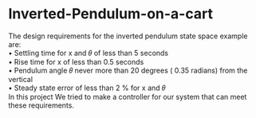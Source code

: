 # Inverted-Pendulum-on-a-cart
The design requirements for the inverted pendulum state space example are:</br>
• Settling time for x and 𝜃 of less than 5 seconds</br>
• Rise time for x of less than 0.5 seconds</br>
• Pendulum angle 𝜃 never more than 20 degrees ( 0.35 radians) from the vertical</br>
• Steady state error of less than 2 % for x and 𝜃</br>
In this project We tried to make a controller for our system that can meet these requirements. 
